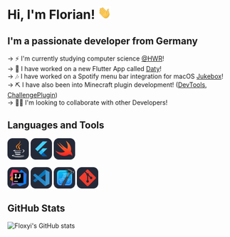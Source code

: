 # Hi, I'm Florian! <img width="30" src="res/waving.gif">

## I'm a passionate developer from Germany

→ ⚡ I'm currently studying computer science [@HWR](https://www.hwr-berlin.de/)!  
→ 🚀 I have worked on a new Flutter App called [Daty](https://github.com/Floxyi/Daty)!  
→ 🎶 I have worked on a Spotify menu bar integration for macOS [Jukebox](https://github.com/Floxyi/Jukebox)!  
→ ⛏ I have also been into Minecraft plugin development! ([DevTools](https://github.com/Floxyi/DevTools/), [ChallengePlugin](https://github.com/Floxyi/ChallengePlugin))  
→ 👨‍👦 I'm looking to collaborate with other Developers!  

## Languages and Tools

<img width="48" src="res/java.svg" /> <img width="48" src="res/flutter.svg" /> <img width="48" src="res/swift.svg" />

<img width="48" src="res/intellij.svg" /> <img width="48" src="res/vscode.svg" /> <img width="48" src="res/xcode.svg" /> <img width="48" src="res/git.svg" />

## GitHub Stats

![Floxyi's GitHub stats](https://github-readme-stats.vercel.app/api?username=Floxyi&hide=contribs,prs&count_private=true&show_icons=true&theme=github_dark&hide_border=true&bg_color=2d333b)
